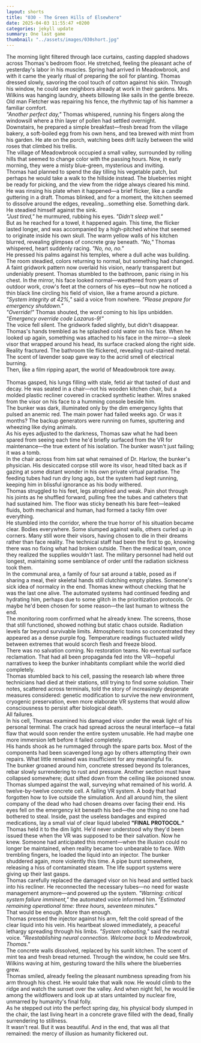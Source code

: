 ```yaml
---
layout: shorts
title: "030 - The Green Hills of Elsewhere"
date: 2025-04-03 11:55:47 +0200
categories: jekyll update
summary: One last game
thumbnail: "../assets/images/030short.jpg"
---
```


The morning light filtered through lace curtains, casting dappled shadows across Thomas's bedroom floor. He stretched, feeling the pleasant ache of yesterday's labor in his muscles. Spring had arrived in Meadowbrook, and with it came the yearly ritual of preparing the soil for planting.
Thomas dressed slowly, savoring the cool touch of cotton against his skin. Through his window, he could see neighbors already at work in their gardens. Mrs. Wilkins was hanging laundry, sheets billowing like sails in the gentle breeze. Old man Fletcher was repairing his fence, the rhythmic tap of his hammer a familiar comfort.<br>
_"Another perfect day,"_ Thomas whispered, running his fingers along the windowsill where a thin layer of pollen had settled overnight.<br>
Downstairs, he prepared a simple breakfast—fresh bread from the village bakery, a soft-boiled egg from his own hens, and tea brewed with mint from his garden. He ate on the porch, watching bees drift lazily between the wild roses that climbed his trellis.<br>
The village of Meadowbrook occupied a small valley, surrounded by rolling hills that seemed to change color with the passing hours. Now, in early morning, they were a misty blue-green, mysterious and inviting.<br>
Thomas had planned to spend the day tilling his vegetable patch, but perhaps he would take a walk to the hillside instead. The blueberries might be ready for picking, and the view from the ridge always cleared his mind.<br>
He was rinsing his plate when it happened—a brief flicker, like a candle guttering in a draft. Thomas blinked, and for a moment, the kitchen seemed to dissolve around the edges, revealing...something else. Something dark. He steadied himself against the sink.<br>
_"Just tired,"_ he murmured, rubbing his eyes. _"Didn't sleep well."_<br>
But as he reached for a towel, it happened again. This time, the flicker lasted longer, and was accompanied by a high-pitched whine that seemed to originate inside his own skull. The warm yellow walls of his kitchen blurred, revealing glimpses of concrete gray beneath.
_"No,"_ Thomas whispered, heart suddenly racing. _"No, no, no."_<br>
He pressed his palms against his temples, where a dull ache was building. The room steadied, colors returning to normal, but something had changed. A faint gridwork pattern now overlaid his vision, nearly transparent but undeniably present.
Thomas stumbled to the bathroom, panic rising in his chest. In the mirror, his face looked normal—weathered from years of outdoor work, crow's feet at the corners of his eyes—but now he noticed a thin black line circling his field of vision, like a frame around a picture.<br>
_"System integrity at 42%,"_ said a voice from nowhere. _"Please prepare for emergency shutdown."_<br>
_"Override!"_ Thomas shouted, the word coming to his lips unbidden. _"Emergency override code Lazarus-9!"_<br>
The voice fell silent. The gridwork faded slightly, but didn't disappear. Thomas's hands trembled as he splashed cold water on his face. When he looked up again, something was attached to his face in the mirror—a sleek visor that wrapped around his head, its surface cracked along the right side.<br>
Reality fractured. The bathroom tile flickered, revealing rust-stained metal. The scent of lavender soap gave way to the acrid smell of electrical burning.<br>
Then, like a film ripping apart, the world of Meadowbrook tore away.<br>
<br>
Thomas gasped, his lungs filling with stale, fetid air that tasted of dust and decay. He was seated in a chair—not his wooden kitchen chair, but a molded plastic recliner covered in cracked synthetic leather. Wires snaked from the visor on his face to a humming console beside him.<br>
The bunker was dark, illuminated only by the dim emergency lights that pulsed an anemic red. The main power had failed weeks ago. Or was it months? The backup generators were running on fumes, sputtering and wheezing like dying animals.<br>
As his eyes adjusted to the darkness, Thomas saw what he had been spared from seeing each time he'd briefly surfaced from the VR for maintenance—the true extent of his isolation. The bunker wasn't just failing; it was a tomb.<br>
In the chair across from him sat what remained of Dr. Harlow, the bunker's physician. His desiccated corpse still wore its visor, head tilted back as if gazing at some distant wonder in his own private virtual paradise. The feeding tubes had run dry long ago, but the system had kept running, keeping him in blissful ignorance as his body withered.<br>
Thomas struggled to his feet, legs atrophied and weak. Pain shot through his joints as he shuffled forward, pulling free the tubes and catheters that had sustained him. The floor was sticky beneath his bare feet—leaked fluids, both mechanical and human, had formed a tacky film over everything.<br>
He stumbled into the corridor, where the true horror of his situation became clear. Bodies everywhere. Some slumped against walls, others curled up in corners. Many still wore their visors, having chosen to die in their dreams rather than face reality. The technical staff had been the first to go, knowing there was no fixing what had broken outside. Then the medical team, once they realized the supplies wouldn't last. The military personnel had held out longest, maintaining some semblance of order until the radiation sickness took them.<br>
In the communal area, a family of four sat around a table, posed as if sharing a meal, their skeletal hands still clutching empty plates. Someone's sick idea of normalcy in the end.
Thomas knew without checking that he was the last one alive. The automated systems had continued feeding and hydrating him, perhaps due to some glitch in the prioritization protocols. Or maybe he'd been chosen for some reason—the last human to witness the end.<br>
The monitoring room confirmed what he already knew. The screens, those that still functioned, showed nothing but static chaos outside. Radiation levels far beyond survivable limits. Atmospheric toxins so concentrated they appeared as a dense purple fog. Temperature readings fluctuated wildly between extremes that would scorch flesh and freeze blood.<br>
There was no salvation coming. No restoration teams. No eventual surface reclamation. That had all been propaganda fed into the VR—hopeful narratives to keep the bunker inhabitants compliant while the world died completely.<br>
Thomas stumbled back to his cell, passing the research lab where three technicians had died at their stations, still trying to find some solution. Their notes, scattered across terminals, told the story of increasingly desperate measures considered: genetic modification to survive the new environment, cryogenic preservation, even more elaborate VR systems that would allow consciousness to persist after biological death.<br>
All failures.<br>
In his cell, Thomas examined his damaged visor under the weak light of his personal terminal. The crack had spread across the neural interface—a fatal flaw that would soon render the entire system unusable. He had maybe one more immersion left before it failed completely.<br>
His hands shook as he rummaged through the spare parts box. Most of the components had been scavenged long ago by others attempting their own repairs. What little remained was insufficient for any meaningful fix.<br>
The bunker groaned around him, concrete stressed beyond its tolerances, rebar slowly surrendering to rust and pressure. Another section must have collapsed somewhere; dust sifted down from the ceiling like poisoned snow.<br>
Thomas slumped against the wall, surveying what remained of his world. A twelve-by-twelve concrete cell. A failing VR system. A body that had forgotten how to live outside the simulation. And all around him, the silent company of the dead who had chosen dreams over facing their end.
His eyes fell on the emergency kit beneath his bed—the one thing no one had bothered to steal. Inside, past the useless bandages and expired medications, lay a small vial of clear liquid labeled **"FINAL PROTOCOL."**<br>
Thomas held it to the dim light. He'd never understood why they'd been issued these when the VR was supposed to be their salvation. Now he knew. Someone had anticipated this moment—when the illusion could no longer be maintained, when reality became too unbearable to face.
With trembling fingers, he loaded the liquid into an injector. The bunker shuddered again, more violently this time. A pipe burst somewhere, releasing a hiss of contaminated steam. The life support systems were giving up their last gasps.<br>
Thomas carefully replaced the damaged visor on his head and settled back into his recliner. He reconnected the necessary tubes—no need for waste management anymore—and powered up the system.
_"Warning: critical system failure imminent,"_ the automated voice informed him. _"Estimated remaining operational time: three hours, seventeen minutes."_<br>
That would be enough. More than enough.<br>
Thomas pressed the injector against his arm, felt the cold spread of the clear liquid into his vein. His heartbeat slowed immediately, a peaceful lethargy spreading through his limbs.
_"System rebooting,"_ said the neutral voice. _"Reestablishing neural connection. Welcome back to Meadowbrook, Thomas."_<br>
The concrete walls dissolved, replaced by his sunlit kitchen. The scent of mint tea and fresh bread returned. Through the window, he could see Mrs. Wilkins waving at him, gesturing toward the hills where the blueberries grew.<br>
Thomas smiled, already feeling the pleasant numbness spreading from his arm through his chest. He would take that walk now. He would climb to the ridge and watch the sunset over the valley. And when night fell, he would lie among the wildflowers and look up at stars untainted by nuclear fire, unmarred by humanity's final folly.<br>
As he stepped out into the perfect spring day, his physical body slumped in the chair, the last living heart in a concrete grave filled with the dead, finally surrendering to stillness.<br>
It wasn't real. But it was beautiful. And in the end, that was all that remained: the mercy of illusion as humanity flickered out.<br>
